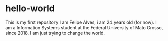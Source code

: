 # hello-world
This is my first repository
I am Felipe Alves, i am 24 years old (for now). I am a Information Systems student at the Federal University of Mato Grosso, since 2018. I am just trying to change the world.
